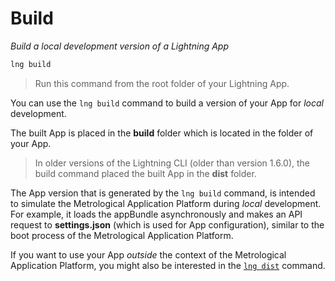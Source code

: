 # Build

*Build a local development version of a Lightning App*

```bash
lng build
```

> Run this command from the root folder of your Lightning App.

You can use the `lng build` command to build a version of your App for *local* development.

The built App is placed in the **build** folder which is located in the folder of your App.

> In older versions of the Lightning CLI (older than version 1.6.0), the build command placed the built App in the **dist** folder.

The App version that is generated by the `lng build` command, is intended to simulate the Metrological Application Platform during *local* development.
For example, it loads the appBundle asynchronously and makes an API request to **settings.json** (which is used for App configuration), similar to the boot process of the Metrological Application Platform.

If you want to use your App *outside* the context of the Metrological Application Platform, you might also be interested in the [`lng dist`](dist.md) command.
